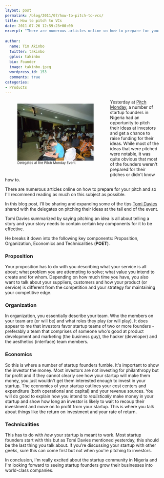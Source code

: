 ```yaml
---
layout: post
permalink: /blog/2011/07/how-to-pitch-to-vcs/
title: How to pitch to VCs
date: 2011-07-26 12:59:23+00:00
excerpt: "There are numerous articles online on how to prepare for your pitch and so I'll recommend reading as much on this subject as possible..."

author:
  name: Tim Akinbo
  twitter: takinbo
  gplus: takinbo 
  bio: Founder
  image: takinbo.jpeg
  wordpress_id: 153
  comments: true
categories:
- Products
---
```


<figure style="float:left;">
	<img src="/posts-images/2011/07/DSC00719-250x187.jpg" align="left" width="250" style="margin-right:1em;">
	<figcaption style="font-size:11px; padding-bottom:1em;">Delegates at the Pitch Monday Event</figcaption>
</figure>

Yesterday at [Pitch Monday](http://pitchmonday.eventbrite.com/), a number of startup founders in Nigeria had an opportunity to pitch their ideas at investors and get a chance to raise funding for their ideas. While most of the ideas that were pitched were notable, it was quite obvious that most of the founders weren't prepared for their pitches or didn't know how to.

There are numerous articles online on how to prepare for your pitch and so I'll recommend reading as much on this subject as possible.

In this blog post, I'll be sharing and expanding some of the tips [Tomi Davies](http://twitter.com/TomiDee) shared with the delegates on pitching their ideas at the tail end of the event.

Tomi Davies summarized by saying pitching an idea is all about telling a story and your story needs to contain certain key components for it to be effective.

He breaks it down into the following key components: Proposition, Organization, Economics and Technicalities (**POET**).


### Proposition


Your proposition has to do with you describing what your service is all about; what problem you are attempting to solve; what value you intend to create and for whom. Depending on how much time you have, you also want to talk about your suppliers, customers and how your product (or service) is different from the competition and your strategy for maintaining your competitive edge.


### Organization


In organization, you essentially describe your team. Who the members on your team are (or will be) and what roles they play (or will play). It does appear to me that investors favor startup teams of two or more founders - preferably a team that comprises of someone who's good at product development and marketing (the business guy), the hacker (developer) and the aesthetics (interface) team members.


### Economics


So this is where a number of startup founders fumble. It's important to show the investor the money. Most investors are not investing for philanthropy but for profit and if they cannot clearly see how your startup will make them money, you just wouldn't get them interested enough to invest in your startup. The economics of your startup outlines your cost centers and expenditure (both operational and capital) and your revenue sources. You will do good to explain how you intend to _realistically_ make money in your startup and show how long an investor is likely to wait to recoup their investment and move on to profit from your startup. This is where you talk about things like the return on investment and your rate of return.


### Technicalities


This has to do with _how_ your startup is meant to work. Most startup founders start with this but as Tomi Davies mentioned yesterday, this should be the last thing you talk about. If you're discussing your startup with other geeks, sure this can come first but not when you're pitching to investors.

In conclusion, I'm really excited about the startup community in Nigeria and I'm looking forward to seeing startup founders grow their businesses into world-class companies.

